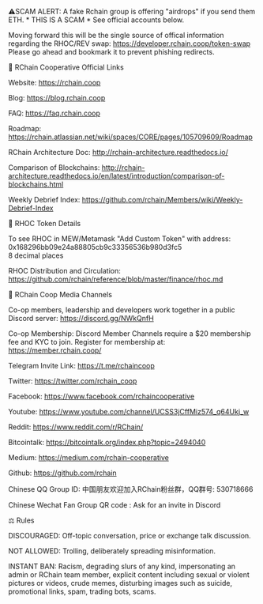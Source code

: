 ⚠️SCAM ALERT: A fake Rchain group is offering "airdrops" if you send them ETH. * THIS IS A SCAM * See official accounts below.

Moving forward this will be the single source of offical information regarding the RHOC/REV swap: 
https://developer.rchain.coop/token-swap 
Please go ahead and bookmark it to prevent phishing redirects.

🔗 RChain Cooperative Official Links

Website: https://rchain.coop

Blog: https://blog.rchain.coop

FAQ: https://faq.rchain.coop

Roadmap: https://rchain.atlassian.net/wiki/spaces/CORE/pages/105709609/Roadmap

RChain Architecture Doc: http://rchain-architecture.readthedocs.io/

Comparison of Blockchains: http://rchain-architecture.readthedocs.io/en/latest/introduction/comparison-of-blockchains.html

Weekly Debrief Index: https://github.com/rchain/Members/wiki/Weekly-Debrief-Index

📍 RHOC Token Details

To see RHOC in MEW/Metamask "Add Custom Token" with address:  \
0x168296bb09e24a88805cb9c33356536b980d3fc5  \
8 decimal places

RHOC Distribution and Circulation: https://github.com/rchain/reference/blob/master/finance/rhoc.md

📡 RChain Coop Media Channels


Co-op members, leadership and developers work together in a public Discord server: https://discord.gg/NWkQnfH

Co-op Membership: Discord Member Channels require a $20 membership fee and KYC to join. Register for membership at: https://member.rchain.coop/

Telegram Invite Link: https://t.me/rchaincoop

Twitter: https://twitter.com/rchain_coop

Facebook: https://www.facebook.com/rchaincooperative

Youtube: https://www.youtube.com/channel/UCSS3jCffMiz574_q64Ukj_w

Reddit: https://www.reddit.com/r/RChain/

Bitcointalk: https://bitcointalk.org/index.php?topic=2494040

Medium: https://medium.com/rchain-cooperative

Github: https://github.com/rchain

Chinese QQ Group ID: 中国朋友欢迎加入RChain粉丝群，QQ群号: 530718666

Chinese Wechat Fan Group QR code : Ask for an invite in Discord


⚖️ Rules

DISCOURAGED: Off-topic conversation, price or exchange talk discussion.

NOT ALLOWED: Trolling, deliberately spreading misinformation.

INSTANT BAN: Racism, degrading slurs of any kind, impersonating an admin or RChain team member, explicit content including sexual or violent pictures or videos, crude memes, disturbing images such as suicide, promotional links, spam, trading bots, scams.
